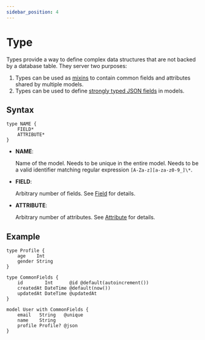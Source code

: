 ```yaml
---
sidebar_position: 4
---
```


# Type

Types provide a way to define complex data structures that are not backed by a database table. They server two purposes:

1. Types can be used as [mixins](../../modeling/mixin.md) to contain common fields and attributes shared by multiple models.
2. Types can be used to define [strongly typed JSON fields](../../modeling/typed-json.md) in models.

## Syntax

```zmodel
type NAME {
    FIELD*
    ATTRIBUTE*
}
```

-   **NAME**:

    Name of the model. Needs to be unique in the entire model. Needs to be a valid identifier matching regular expression `[A-Za-z][a-za-z0-9_]\*`.

-   **FIELD**:

    Arbitrary number of fields. See [Field](./field.md) for details.

-   **ATTRIBUTE**:

    Arbitrary number of attributes. See [Attribute](./attribute.md) for details.

## Example

```zmodel
type Profile {
    age    Int
    gender String
}

type CommonFields {
    id        Int      @id @default(autoincrement())
    createdAt DateTime @default(now())
    updatedAt DateTime @updatedAt
}

model User with CommonFields {
    email   String   @unique
    name    String
    profile Profile? @json
}
```
